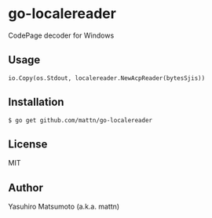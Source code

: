 # go-localereader

CodePage decoder for Windows

## Usage

```
io.Copy(os.Stdout, localereader.NewAcpReader(bytesSjis))
```

## Installation

```
$ go get github.com/mattn/go-localereader
```

## License

MIT

## Author

Yasuhiro Matsumoto (a.k.a. mattn)
